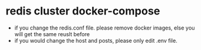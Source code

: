 # redis cluster docker-compose

- if you change the redis.conf file. please remove docker images, else you will get the same reuslt before
- if you would change the host and posts, please only edit .env file. 